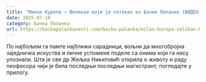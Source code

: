 ```yaml
---
title: "Милан Курепа – Великан који је потекао из Бачке Паланке (ВИДЕО)"
date: 2025-07-10
category: Бачка Паланка
url: https://backapalankavesti.com/backa-palanka/milan-kurepa-velikan-koji-je-potekao-iz-backe-palanke-video1/
---
```


По најбољем га памте најближи сарадници, вољни да многобројна заједничка искуства и личне успомене поделе са онима који га нису упознали. Шта је све др Жељка Никитовић открила о животу и раду пеофесора чији је била последњи последњи магистрант, погледајте у прилогу.
